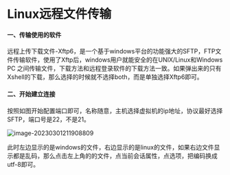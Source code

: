 # Linux远程文件传输



#### 一、传输使用的软件

​	远程上传下载文件-Xftp6，是一个基于windows平台的功能强大的SFTP，FTP文件传输软件，使用了Xftp后，windows用户就能安全的在UNIX/Linux和Windows PC 之间传输文件，下载方法和远程登录软件的下载方法一致。如果弹出来的只有Xshell的下载，那么选择的时候就不选择both，而是单独选择Xftp6即可。



#### 二、开始建立连接

​	按照如图开始配置端口即可，名称随意，主机选择虚拟机的ip地址，协议最好选择SFTP，端口号是22，不是21。

![image-20230301211908809](C:\Users\MJ\AppData\Roaming\Typora\typora-user-images\image-20230301211908809.png)

​	此时左边显示的是windows的文件，右边显示的是linux的文件，如果右边文件显示都是乱码，那么点击左上角的的文件，点当前会话属性，点选项，把编码换成utf-8即可。